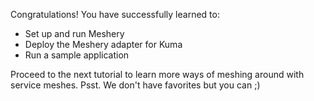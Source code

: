 Congratulations! You have successfully learned to:

- Set up and run Meshery
- Deploy the Meshery adapter for Kuma
- Run a sample application 

Proceed to the next tutorial to learn more ways of meshing around with service meshes.
Psst. We don't have favorites but you can ;)